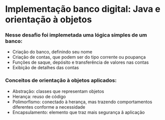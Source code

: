 # Implementação banco digital: Java e orientação à objetos

### Nesse desafio foi implemetada uma lógica simples de um banco:
- Criação do banco, definindo seu nome
- Criação de contas, que podem ser do tipo corrente ou poupança
- Funções de saque, depósito e transferência de valores nas contas
- Exibição de detalhes das contas

### Conceitos de orientação à objetos aplicados:
- Abstração: classes que representam objetos
- Herança: reuso de código
- Polimorfismo: conectado à herança, mas trazendo comportamentos diferentes conforme a necessidade
- Encapsulamento: elemento que traz mais segurança â aplicação
